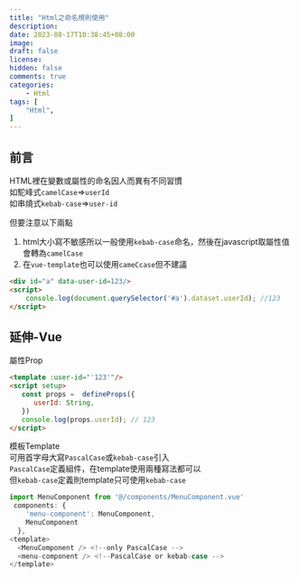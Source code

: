 ```yaml
---
title: "Html之命名規則使用"
description:
date: 2023-08-17T10:38:45+08:00
image: 
draft: false
license: 
hidden: false
comments: true
categories:
    - Html
tags: [
    "Html",
]
---
```


## 前言

HTML裡在變數或屬性的命名因人而異有不同習慣  
如駝峰式`camelCase`=>`userId`  
如串燒式`kebab-case`=>`user-id`  

但要注意以下兩點  
1. html大小寫不敏感所以一般使用`kebab-case`命名，然後在javascript取屬性值會轉為`camelCase`  
2. 在`vue-template`也可以使用`cameCcase`但不建議  

```html
<div id="a" data-user-id=123/>
<script>
    console.log(document.querySelector('#a').dataset.userId); //123
</script>
```

## 延伸-Vue

屬性Prop  
```html
<template :user-id="'123'"/>
<script setup>
   const props =  defineProps({
      userId: String,
   })     
   console.log(props.userId); // 123
</script>
```
模板Template  
可用首字母大寫`PascalCase`或`kebab-case`引入  
`PascalCase`定義組件，在template使用兩種寫法都可以  
但`kebab-case`定義則template只可使用`kebab-case` 
```javascript
import MenuComponent from '@/components/MenuComponent.vue'
 components: {
    'menu-component': MenuComponent,
    MenuComponent
  },
<template>
  <MenuComponent /> <!--only PascalCase -->
  <menu-component /> <!--PascalCase or kebab-case -->
</template>

```



